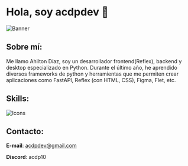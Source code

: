 # Hola, soy acdpdev 👋

![Banner](https://github.com/ACDPDEV/acdpdev/assets/174844847/9cb9302f-f0fd-4045-8636-5c6e0ac73fc6)

## Sobre mí:
Me llamo Ahilton Díaz, soy un desarrollador frontend(Reflex), backend y desktop especializado en Python. Durante el último año, he aprendido diversos frameworks de python y herramientas que me permiten crear aplicaciones como FastAPI, Reflex (con HTML, CSS), Figma, Flet, etc.

## Skills:
![Icons](https://github.com/user-attachments/assets/f33f9240-5266-45a9-a48e-2926231d9262)


## Contacto:
**E-mail**: acdpdev@gmail.com

**Discord**: acdp10
